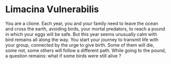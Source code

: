 # Limacina Vulnerabilis

You are a clione. Each year, you and your family need to leave the ocean and cross the earth, avoiding birds, your mortal predators, to reach a pound in which your eggs will be safe. But this year seems unusually calm with bird remains all along the way. You start your journey to transmit life with your group, connected by the urge to give birth. Some of them will die, some not, some others will follow a different path. While going to the pound, a question remains: what if some birds were still alive ?
